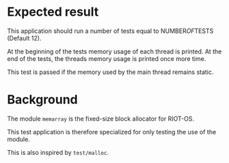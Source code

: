 Expected result
===============

This application should run a number of tests equal to NUMBER*OF*TESTS (Default 12).

At the beginning of the tests memory usage of each thread is printed.
At the end of the tests, the threads memory usage is printed once more time.

This test is passed if the memory used by the main thread remains static.

Background
==========

The module `memarray` is the fixed-size block allocator for RIOT-OS.

This test application is therefore specialized for only testing the use of the module.

This is also inspired by `test/malloc`.
